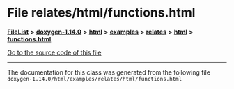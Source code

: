 

# File relates/html/functions.html



[**FileList**](files.md) **>** [**doxygen-1.14.0**](dir_9d5bad020669189c90cda983471be5d0.md) **>** [**html**](dir_05d1fd8a7cdd04f638f8b23196de02e2.md) **>** [**examples**](dir_aa52e73a32d193037813a53dcfe817b6.md) **>** [**relates**](dir_9b4d4c02ebee69a68b6f164e8fb77c57.md) **>** [**html**](dir_768e6f34c6a53e82b674d21d49da69e0.md) **>** [**functions.html**](relates_2html_2functions_8html.md)

[Go to the source code of this file](relates_2html_2functions_8html_source.md)





































































------------------------------
The documentation for this class was generated from the following file `doxygen-1.14.0/html/examples/relates/html/functions.html`

